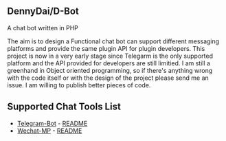 DennyDai/D-Bot
----------
A  chat bot written in PHP

The aim is to design a Functional chat bot can support different messaging platforms and provide the same plugin API for plugin developers.
This project is now in a very early stage since Telegarm is the only supported platform and the API provided for developers are still limitied.  I am still a greenhand in Object oriented programming, so if there's anything wrong with the code itself or with the design of the project please send me an issue. I am willing to publish better pieces of code.

Supported Chat Tools List
----------
 - [Telegram-Bot](https://core.telegram.org/bots) - [README](https://github.com/dennydai/D-bot/blob/master/readmes/Telegram-Bot/Telegram-Bot.md)
 - [Wechat-MP](http://www.wechat.com/) - [README](#)